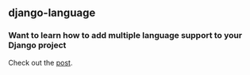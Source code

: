 ## django-language

### Want to learn how to add multiple language support to your Django project

Check out the [post](https://testdriven.io/blog/multiple-languages-in-django/).
